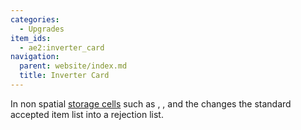 ```yaml
---
categories:
  - Upgrades
item_ids:
  - ae2:inverter_card
navigation:
  parent: website/index.md
  title: Inverter Card
---
```


In non spatial [storage cells](../me-network/storage-cells.md) such as <ItemLink
id="item_storage_cell_1k"/>, <ItemLink
id="view_cell"/>, <ItemLink
id="formation_plane"/> and the <ItemLink
id="storage_bus"/> changes the standard accepted
item list into a rejection list.

<RecipeFor id="inverter_card" />
